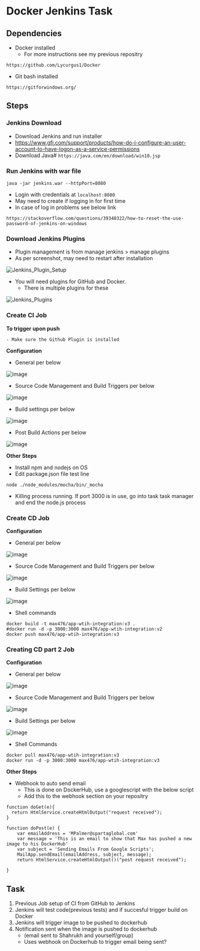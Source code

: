 # Docker Jenkins Task

## Dependencies

- Docker installed
	- For more instructions see my previous repositry

```https://github.com/Lycurgus1/Docker```

- Git bash installed

```https://gitforwindows.org/```

## Steps

### Jenkins Download

- Download Jenkins and run installer
- https://www.gfi.com/support/products/how-do-i-configure-an-user-account-to-have-logon-as-a-service-permissions
- Download Java#
```https://java.com/en/download/win10.jsp```

### Run Jenkins with war file

```java -jar jenkins.war --httpPort=8080```

- Login with credentials at ```localhost:8080```
- May need to create if logging in for first time
- In case of log in problems see below link

```https://stackoverflow.com/questions/39340322/how-to-reset-the-use-password-of-jenkins-on-windows```

### Download Jenkins Plugins

- Plugin management is from manage jenkins > manage plugins
- As per screenshot, may need to restart after installation

![Jenkins_Plugin_Setup](images/Jenkins_Plugin.PNG)

- You will need plugins for GitHub and Docker.
	- There is multiple plugins for these

![Jenkins_Plugins](images/jenkins_plugins.PNG)

### Create CI Job

**To trigger upon push**

	- Make sure the Github Plugin is installed

**Configuration**

- General per below

![image](images/CI_General.PNG)

- Source Code Management and Build Triggers per below

![image](images/CI_SCM.PNG)

- Build settings per below

![image](images/CI_Build.PNG)

- Post Build Actions per below

![image](images/CI_PostBuild.PNG)

**Other Steps**

- Install npm and nodejs on OS
- Edit package.json file test line

```node ./node_modules/mocha/bin/_mocha```

- Killing process running. If port 3000 is in use, go into task task manager and end the node.js process

### Create CD Job

**Configuration**

- General per below

![image](images/CD_General.PNG)

- Source Code Management and Build Triggers per below

![image](images/CD_SCM.PNG)

- Build Settings per below

![image](images/CD_Build.PNG)

- Shell commands
```
docker build -t max476/app-wtih-integration:v3 .
#docker run -d -p 3000:3000 max476/app-wtih-integration:v2
docker push max476/app-wtih-integration:v3
```

### Creating CD part 2 Job

**Configuration**

- General per below

![image](images/CD2_General.PNG)

- Source Code Management and Build Triggers per below

![image](images/CD2_SCM.PNG)

- Build Settings per below

![image](images/CD2_Build.PNG)

- Shell Commands
```
docker pull max476/app-wtih-integration:v3
docker run -d -p 3000:3000 max476/app-wtih-integration:v3
```
**Other Steps**

- Webhook to auto send email
	- This is done on DockerHub, use a googlescript with the below script
	- Add this to the webhook section on your repositry
```
function doGet(e){
  return HtmlService.createHtmlOutput("request received");
}

function doPost(e) {
    var emailAddress = 'MPalmer@spartaglobal.com'
    var message = 'This is an email to show that Max has pushed a new image to his DockerHub'
    var subject = 'Sending Emails From Google Scripts';
    MailApp.sendEmail(emailAddress, subject, message);
    return HtmlService.createHtmlOutput()("post request received");
  
}
```

## Task

1. Previous Job setup of CI from GitHub to Jenkins
2. Jenkins will test code(previous tests) and if succesful trigger build on Docker
3. Jenkins will trigger image to be pushed to dockerhub
4. Notification sent when the image is pushed to dockerhub
	- (email sent to Shahrukh and yourself/group)
	- Uses webhook on Dockerhub to trigger email being sent?

